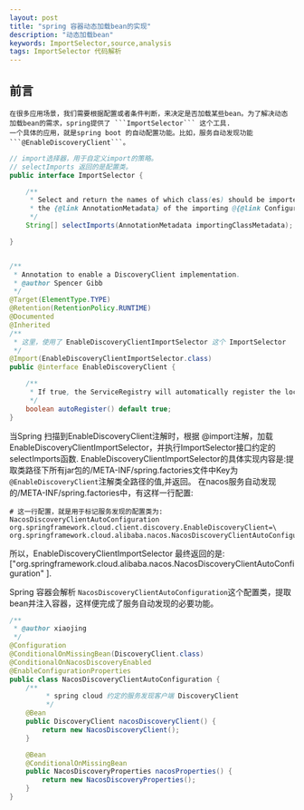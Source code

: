 ```yaml
---
layout: post
title: "spring 容器动态加载bean的实现"
description: "动态加载bean"
keywords: ImportSelector,source,analysis
tags: ImportSelector 代码解析
---
```


## 前言
	在很多应用场景，我们需要根据配置或者条件判断，来决定是否加载某些bean。为了解决动态加载bean的需求，spring提供了 ```ImportSelector``` 这个工具.
	一个具体的应用，就是spring boot 的自动配置功能。比如，服务自动发现功能```@EnableDiscoveryClient```。

```java
// import选择器，用于自定义import的策略。
// selectImports 返回的是配置类。
public interface ImportSelector {

	/**
	 * Select and return the names of which class(es) should be imported based on
	 * the {@link AnnotationMetadata} of the importing @{@link Configuration} class.
	 */
	String[] selectImports(AnnotationMetadata importingClassMetadata);

}


/**
 * Annotation to enable a DiscoveryClient implementation.
 * @author Spencer Gibb
 */
@Target(ElementType.TYPE)
@Retention(RetentionPolicy.RUNTIME)
@Documented
@Inherited
/**
 * 这里，使用了 EnableDiscoveryClientImportSelector 这个 ImportSelector
 */
@Import(EnableDiscoveryClientImportSelector.class)
public @interface EnableDiscoveryClient {

	/**
	 * If true, the ServiceRegistry will automatically register the local server.
	 */
	boolean autoRegister() default true;
}
```

当Spring 扫描到EnableDiscoveryClient注解时，根据 @import注解，加载EnableDiscoveryClientImportSelector，并执行ImportSelector接口约定的selectImports函数.
EnableDiscoveryClientImportSelector的具体实现内容是:提取类路径下所有jar包的/META-INF/spring.factories文件中Key为``` @EnableDiscoveryClient```注解类全路径的值,并返回。
在nacos服务自动发现的/META-INF/spring.factories中，有这样一行配置:
```properties
# 这一行配置，就是用于标记服务发现的配置类为: NacosDiscoveryClientAutoConfiguration
org.springframework.cloud.client.discovery.EnableDiscoveryClient=\
org.springframework.cloud.alibaba.nacos.NacosDiscoveryClientAutoConfiguration
```
所以，EnableDiscoveryClientImportSelector 最终返回的是: ["org.springframework.cloud.alibaba.nacos.NacosDiscoveryClientAutoConfiguration" ].

Spring 容器会解析 ```NacosDiscoveryClientAutoConfiguration```这个配置类，提取bean并注入容器，这样便完成了服务自动发现的必要功能。
```java
/**
 * @author xiaojing
 */
@Configuration
@ConditionalOnMissingBean(DiscoveryClient.class)
@ConditionalOnNacosDiscoveryEnabled
@EnableConfigurationProperties
public class NacosDiscoveryClientAutoConfiguration {
	/**
         * spring cloud 约定的服务发现客户端 DiscoveryClient
         */
	@Bean
	public DiscoveryClient nacosDiscoveryClient() {
		return new NacosDiscoveryClient();
	}

	@Bean
	@ConditionalOnMissingBean
	public NacosDiscoveryProperties nacosProperties() {
		return new NacosDiscoveryProperties();
	}
}
```
